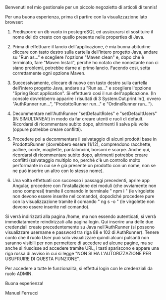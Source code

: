 Benvenuti nel mio gestionale per un piccolo negozietto di articoli di tennis!

Per una buona esperienza, prima di partire con la visualizzazione lato browser:

1. Predisporre un db vuoto in postegreSQL ed assicurarsi di sostituire il nome del db creato con quello presente nelle properties di Java.

2. Prima di effettuare il lancio dell'applicazione, è mia buona abitudine cliccare con tasto destro sulla cartella dell'intero progetto Java, andare su "Run as..." e scegliere l'opzione "Maven clean" e, dopo che è terminato, fare "Maven Install", perché ho notato che nonostante non ci siano problemi, potrebbe darne al primo lancio. Facendo così, setta correttamente ogni opzione Maven.

3. Successivamente, cliccare di nuovo con tasto destro sulla cartella dell'intero progetto Java, andare su "Run as..." e scegliere l'opzione "Spring Boot application". Si effettuerà così il run dell'applicazione. (In console dovrebberro apparire i risultati di 3 System.Out.print.ln(), ovvero "AuthRunner run...", "ProdottoRunner run..." e "OrdineRunner run...").

4. Decommentare nell'AuthRunner "setDefaultRoles" e "setDefaultUsers" (IN SIMULTANEA!) in modo da far creare utenti e ruoli di default.
Ricordarsi di ricommentare subito dopo, altrimenti li salva più volte (oppure potrebbe creare conflitti).

5. Procedere poi a decommentare il salvataggio di alcuni prodotti base in ProdottoRunner (dovrebbero essere 11/12), comprendono racchette, palline, corde, magliette, pantaloncini, borsoni e scarpe. Anche qui, ricordarsi di ricommentare subito dopo, altrimenti potrebbe creare conflitti (salvataggio multiplo no, perché c'è un controllo molto performante in cui se è già presente un prodotto con un nome, non se ne può inserire un altro con lo stesso nome).

6. Una volta effettuati con successo i passaggi precedenti, aprire app Angular, procedere con l'installazione dei moduli (che ovviamente non sono compresi) tramite il comando in terminale " npm i " (le virgolette non devono essere inserite nel comando), dopodiché procedere pure con la visualizzazione tramite il comando " ng s -o " (le virgolette non devono essere inserite nel comando).

Si verrà indirizzati alla pagina /home, ma non essendo autenticati, si verrà immediatamente reindirizzati alla pagina login. Qui inserire una delle due credenziali create precedentemente su Java nell'AuthRunner (si possono visualizzare username e password tra riga 88 e 102 di AuthRunner).
Tenere conto che il ruolo User può solo visualizzare quindi alcuni pulsanti non saranno visibili per non permettere di accedere ad alcune pagine, ma se anche si riuscisse ad accedere tramite URL, i tasti spariscono e appare una riga rossa di avviso in cui si legge "NON SI HA L'AUTORIZZAZIONE PER USUFRUIRE DI QUESTA FUNZIONE".

Per accedere a tutte le funzionalità, si effettui login con le credenziali da ruolo ADMIN.

Buona esperienza!

Manuel Ferrucci